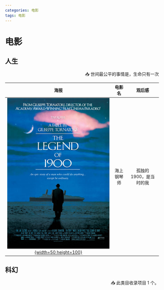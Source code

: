 ```yaml
---
categories: 电影
tags: 电影
---
```




# 电影


## 人生
<p align="right">
📥 世间最公平的事情是，生命只有一次
</p>

|                                                                                                                海报                                                                                                                |  电影名  |      观后感      |
|:--------------------------------------------------------------------------------------------------------------------------------------------------------------------------------------------------------------------------------:|:-----:|:-------------:|
| [![海上钢琴师](https://github.com/HYBG-1126/Picture_Manager/blob/master/img/%E7%94%B5%E5%BD%B1/%E6%B5%B7%E4%B8%8A%E9%92%A2%E7%90%B4%E5%B8%88.jpg?raw=true  "海上钢琴师" ){width=50 height=100}](https://movie.douban.com/subject/1292001/) | 海上钢琴师 | 孤独的1900，是当时的我 |




## 科幻
<p align="right">
📥 此类目收录项目 1 个。
</p>